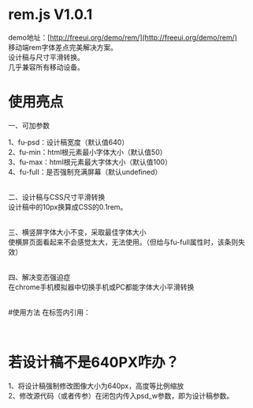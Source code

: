 # rem.js V1.0.1
demo地址：[http://freeui.org/demo/rem/](http://freeui.org/demo/rem/)<br>
移动端rem字体差点完美解决方案。<br>
设计稿与尺寸平滑转换。<br>
几乎兼容所有移动设备。<br>
# 使用亮点
一、可加参数<br>

1、fu-psd：设计稿宽度（默认值640）<br>
2、fu-min：html根元素最小字体大小（默认值50）<br>
3、fu-max：html根元素最大字体大小（默认值100）<br>
4、fu-full：是否强制充满屏幕（默认undefined）<br><br>

二、设计稿与CSS尺寸平滑转换<br>
设计稿中的10px换算成CSS的0.1rem。<br><br>

三、横竖屏字体大小不变，采取最佳字体大小<br>
使横屏页面看起来不会感觉太大，无法使用。（但给与fu-full属性时，该条则失效）<br><br>

四、解决变态强迫症<br>
在chrome手机模拟器中切换手机或PC都能字体大小平滑转换<br><br>

#使用方法
在<head>标签内引用：<br>
<script type="text/javascript" src="http://freeui.org/demo/rem/js/rem.js" fu-psd="640"></script><br>

# 若设计稿不是640PX咋办？
1、将设计稿强制修改图像大小为640px，高度等比例缩放<br>
2、修改源代码（或者传参）在闭包内传入psd_w参数，即为设计稿参数。<br>
